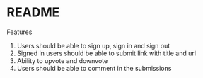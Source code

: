 # README

Features

1. Users should be able to sign up, sign in and sign out
2. Signed in users should be able to submit link with title and url
3. Ability to upvote and downvote
4. Users should be able to comment in the submissions